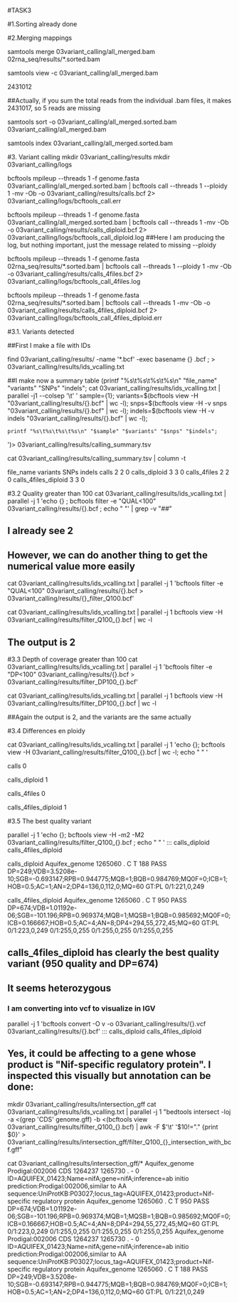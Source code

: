 #TASK3

#1.Sorting already done

#2.Merging mappings

samtools merge 03variant_calling/all_merged.bam 02rna_seq/results/*.sorted.bam

samtools view -c 03variant_calling/all_merged.bam

2431012

##Actually, if you sum the total reads from the individual .bam files, it makes 2431017, so 5 reads are missing


samtools sort -o 03variant_calling/all_merged.sorted.bam 03variant_calling/all_merged.bam

samtools index 03variant_calling/all_merged.sorted.bam

#3. Variant calling
mkdir 03variant_calling/results
mkdir 03variant_calling/logs

bcftools mpileup --threads 1 -f genome.fasta 03variant_calling/all_merged.sorted.bam | bcftools call --threads 1 --ploidy 1 -mv -Ob -o  03variant_calling/results/calls.bcf 2> 03variant_calling/logs/bcftools_call.err


bcftools mpileup --threads 1 -f genome.fasta 03variant_calling/all_merged.sorted.bam | bcftools call --threads 1 -mv -Ob -o  03variant_calling/results/calls_diploid.bcf 2> 03variant_calling/logs/bcftools_call_diploid.log
##Here I am producing the log, but nothing important, just the message related to missing --ploidy

bcftools mpileup --threads 1 -f genome.fasta 02rna_seq/results/*.sorted.bam | bcftools call --threads 1 --ploidy 1 -mv -Ob -o  03variant_calling/results/calls_4files.bcf 2> 03variant_calling/logs/bcftools_call_4files.log

bcftools mpileup --threads 1 -f genome.fasta 02rna_seq/results/*.sorted.bam | bcftools call --threads 1  -mv -Ob -o  03variant_calling/results/calls_4files_diploid.bcf 2> 03variant_calling/logs/bcftools_call_4files_diploid.err

#3.1. Variants detected

##First I make a file with IDs

find 03variant_calling/results/ -name '*.bcf' -exec basename {} .bcf \; > 03variant_calling/results/ids_vcalling.txt


##I make now a summary table
(printf "%s\t%s\t%s\t%s\n" "file_name" "variants" "SNPs" "indels"; cat 03variant_calling/results/ids_vcalling.txt | parallel -j1 --colsep '\t' '
    sample={1};
    variants=$(bcftools view -H "03variant_calling/results/{}.bcf" | wc -l);
    snps=$(bcftools view -H -v snps "03variant_calling/results/{}.bcf" | wc -l);
    indels=$(bcftools view -H -v indels "03variant_calling/results/{}.bcf" | wc -l);

    printf "%s\t%s\t%s\t%s\n" "$sample" "$variants" "$snps" "$indels";
')> 03variant_calling/results/calling_summary.tsv


cat 03variant_calling/results/calling_summary.tsv | column -t

file_name             variants  SNPs  indels
calls                 2         2     0
calls_diploid         3         3     0
calls_4files          2         2     0
calls_4files_diploid  3         3     0


#3.2 Quality greater than 100
cat 03variant_calling/results/ids_vcalling.txt | parallel -j 1 'echo {} ; bcftools filter -e "QUAL<100" 03variant_calling/results/{}.bcf ; echo " "' | grep -v "##"
## I already see 2
## However, we can do another thing to get the numerical value more easily

cat 03variant_calling/results/ids_vcalling.txt | parallel -j 1 'bcftools filter -e "QUAL<100" 03variant_calling/results/{}.bcf > 03variant_calling/results/{}_filter_Q100.bcf'

cat 03variant_calling/results/ids_vcalling.txt | parallel -j 1 bcftools view -H 03variant_calling/results/filter_Q100_{}.bcf | wc -l

## The output is 2

#3.3 Depth of coverage greater than 100
cat 03variant_calling/results/ids_vcalling.txt | parallel -j 1 'bcftools filter -e "DP<100" 03variant_calling/results/{}.bcf > 03variant_calling/results/filter_DP100_{}.bcf'
 
cat 03variant_calling/results/ids_vcalling.txt | parallel -j 1 bcftools view -H 03variant_calling/results/filter_DP100_{}.bcf | wc -l

##Again the output is 2, and the variants are the same actually


#3.4 Differences en ploidy

cat 03variant_calling/results/ids_vcalling.txt | parallel -j 1 'echo {}; bcftools view -H 03variant_calling/results/filter_Q100_{}.bcf | wc -l; echo " " '

calls
0
 
calls_diploid
1
 
calls_4files
0
 
calls_4files_diploid
1
 

#3.5 The best quality variant

parallel -j 1 'echo {}; bcftools view -H -m2 -M2 03variant_calling/results/filter_Q100_{}.bcf ; echo " " ' ::: calls_diploid calls_4files_diploid

calls_diploid
Aquifex_genome	1265060	.	C	T	188	PASS	DP=249;VDB=3.5208e-10;SGB=-0.693147;RPB=0.944775;MQB=1;BQB=0.984769;MQ0F=0;ICB=1;HOB=0.5;AC=1;AN=2;DP4=136,0,112,0;MQ=60	GT:PL	0/1:221,0,249
 
calls_4files_diploid
Aquifex_genome	1265060	.	C	T	950	PASS	DP=674;VDB=1.01192e-06;SGB=-101.196;RPB=0.969374;MQB=1;MQSB=1;BQB=0.985692;MQ0F=0;ICB=0.166667;HOB=0.5;AC=4;AN=8;DP4=294,55,272,45;MQ=60	GT:PL	0/1:223,0,249	0/1:255,0,255	0/1:255,0,255	0/1:255,0,255

## calls_4files_diploid has clearly the best quality variant (950 quality and DP=674)
## It seems heterozygous 

### I am converting into vcf to visualize in IGV
parallel -j 1 'bcftools convert -O v -o 03variant_calling/results/{}.vcf 03variant_calling/results/{}.bcf' ::: calls_diploid calls_4files_diploid


## Yes, it could be affecting to a gene whose product is "Nif-specific regulatory protein". I inspected this visually but annotation can be done:
mkdir 03variant_calling/results/intersection_gff
cat 03variant_calling/results/ids_vcalling.txt | parallel -j 1 "bedtools intersect -loj -a <(grep 'CDS' genome.gff) -b <(bcftools view 03variant_calling/results/filter_Q100_{}.bcf) | awk -F $'\t' '\$10!=\".\" {print \$0}' > 03variant_calling/results/intersection_gff/filter_Q100_{}_intersection_with_bcf.gff"

cat 03variant_calling/results/intersection_gff/*
Aquifex_genome	Prodigal:002006	CDS	1264237	1265730	.	-	0	ID=AQUIFEX_01423;Name=nifA;gene=nifA;inference=ab initio prediction:Prodigal:002006,similar to AA sequence:UniProtKB:P03027;locus_tag=AQUIFEX_01423;product=Nif-specific regulatory protein	Aquifex_genome	1265060	.	C	T	950	PASS	DP=674;VDB=1.01192e-06;SGB=-101.196;RPB=0.969374;MQB=1;MQSB=1;BQB=0.985692;MQ0F=0;ICB=0.166667;HOB=0.5;AC=4;AN=8;DP4=294,55,272,45;MQ=60	GT:PL	0/1:223,0,249	0/1:255,0,255	0/1:255,0,255	0/1:255,0,255
Aquifex_genome	Prodigal:002006	CDS	1264237	1265730	.	-	0	ID=AQUIFEX_01423;Name=nifA;gene=nifA;inference=ab initio prediction:Prodigal:002006,similar to AA sequence:UniProtKB:P03027;locus_tag=AQUIFEX_01423;product=Nif-specific regulatory protein	Aquifex_genome	1265060	.	C	T	188	PASS	DP=249;VDB=3.5208e-10;SGB=-0.693147;RPB=0.944775;MQB=1;BQB=0.984769;MQ0F=0;ICB=1;HOB=0.5;AC=1;AN=2;DP4=136,0,112,0;MQ=60	GT:PL	0/1:221,0,249





